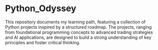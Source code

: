 # Python_Odyssey
This repository documents my learning path, featuring a collection of Python projects inspired by a structured roadmap. The projects, ranging from foundational programming concepts to advanced trading strategies and AI applications, are designed to build a strong understanding of key principles and foster critical thinking.

